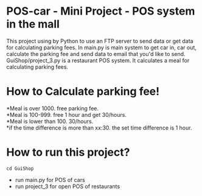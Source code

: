 # POS-car - Mini Project - POS system in the mall
This project using by Python to use an FTP server to send data or get data for calculating parking fees. 
In main.py is main system to get car in, car out, calculate the parking fee and send data to email that you'd like to send.
GuiShop/project_3.py is a restaurant POS system. It calculates a meal for calculating parking fees.

# How to Calculate parking fee!
 *Meal is over 1000. free parking fee.<br/>
 *Meal is 100-999. free 1 hour and get 30/hours.<br/>
 *Meal is lower than 100. 30/hours.<br/>
 *if the time difference is more than xx:30. the set time difference is 1 hour.<br/>

# How to run this project?
```
cd GuiShop
```
* run main.py for POS of cars
* run project_3 for open POS of restaurants
